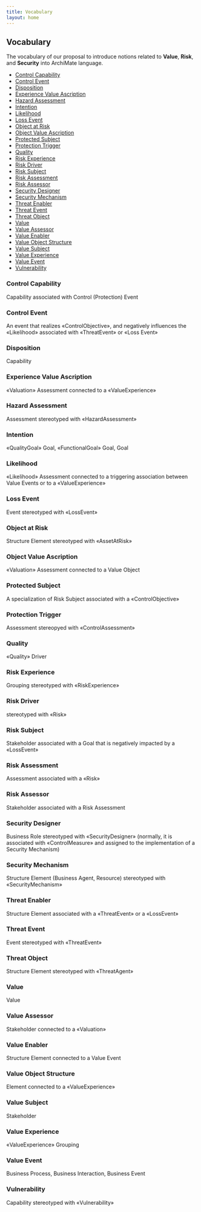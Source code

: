 ```yaml
---
title: Vocabulary
layout: home
---
```


## Vocabulary

The vocabulary of our proposal to introduce notions related to **Value**, **Risk**, and **Security** into ArchiMate language.

<!-- TOC start (generated with https://github.com/derlin/bitdowntoc) -->

- [Control Capability](#control-capability)
- [Control Event](#control-event)
- [Disposition](#disposition)
- [Experience Value Ascription](#experience-value-ascription)
- [Hazard Assessment](#hazard-assessment)
- [Intention](#intention)
- [Likelihood](#likelihood)
- [Loss Event](#loss-event)
- [Object at Risk](#object-at-risk)
- [Object Value Ascription](#object-value-ascription)
- [Protected Subject](#protected-subject)
- [Protection Trigger](#protection-trigger)
- [Quality](#quality)
- [Risk Experience](#risk-experience)
- [Risk Driver](#risk-driver)
- [Risk Subject](#risk-subject)
- [Risk Assessment](#risk-assessment)
- [Risk Assessor](#risk-assessor)
- [Security Designer](#security-designer)
- [Security Mechanism](#security-mechanism)
- [Threat Enabler](#threat-enabler)
- [Threat Event](#threat-event)
- [Threat Object](#threat-object)
- [Value](#value)
- [Value Assessor](#value-assessor)
- [Value Enabler](#value-enabler)
- [Value Object Structure](#value-object-structure)
- [Value Subject](#value-subject)
- [Value Experience](#value-experience)
- [Value Event](#value-event)
- [Vulnerability](#vulnerability)

<!-- TOC end -->

<!-- TOC --><a name="control-capability"></a>
### Control Capability

Capability associated with Control (Protection) Event


<!-- TOC --><a name="control-event"></a>
### Control Event

An event that realizes «ControlObjective», and negatively influences the «Likelihood» associated with «ThreatEvent» or «Loss Event»


<!-- TOC --><a name="disposition"></a>
### Disposition

Capability

<!-- TOC --><a name="experience-value-ascription"></a>
### Experience Value Ascription

«Valuation» Assessment connected to a «ValueExperience»



<!-- TOC --><a name="hazard-assessment"></a>
### Hazard Assessment

Assessment stereotyped with «HazardAssessment»


<!-- TOC --><a name="intention"></a>
### Intention

«QualityGoal» Goal, «FunctionalGoal» Goal, Goal

<!-- TOC --><a name="likelihood"></a>
### Likelihood

«Likelihood» Assessment connected to a triggering association between Value Events or to a «ValueExperience»


<!-- TOC --><a name="loss-event"></a>
### Loss Event

Event stereotyped with «LossEvent»



<!-- TOC --><a name="object-at-risk"></a>
### Object at Risk

Structure Element stereotyped with «AssetAtRisk»

<!-- TOC --><a name="object-value-ascription"></a>
### Object Value Ascription

«Valuation» Assessment connected to a Value Object

<!-- TOC --><a name="protected-subject"></a>
### Protected Subject

A specialization of Risk Subject associated with a «ControlObjective»


<!-- TOC --><a name="protection-trigger"></a>
### Protection Trigger

Assessment stereopyed with «ControlAssessment»


<!-- TOC --><a name="quality"></a>
### Quality

«Quality» Driver

<!-- TOC --><a name="risk-experience"></a>
### Risk Experience

Grouping stereotyped with «RiskExperience»

<!-- TOC --><a name="risk-driver"></a>
### Risk Driver

stereotyped with «Risk»


<!-- TOC --><a name="risk-subject"></a>
### Risk Subject

Stakeholder associated with a Goal that is negatively impacted by a «LossEvent»


<!-- TOC --><a name="risk-assessment"></a>
### Risk Assessment

Assessment associated with a «Risk»


<!-- TOC --><a name="risk-assessor"></a>
### Risk Assessor

Stakeholder associated with a Risk Assessment


<!-- TOC --><a name="security-designer"></a>
### Security Designer

Business Role stereotyped with «SecurityDesigner» (normally, it is associated with «ControlMeasure» and assigned to the implementation of a Security Mechanism)


<!-- TOC --><a name="security-mechanism"></a>
### Security Mechanism

Structure Element (Business Agent, Resource) stereotyped with «SecurityMechanism»


<!-- TOC --><a name="threat-enabler"></a>
### Threat Enabler

Structure Element associated with a «ThreatEvent» or a «LossEvent»



<!-- TOC --><a name="threat-event"></a>
### Threat Event

Event stereotyped with «ThreatEvent»


<!-- TOC --><a name="threat-object"></a>
### Threat Object

 Structure Element stereotyped with «ThreatAgent»



<!-- TOC --><a name="value"></a>
### Value

Value

<!-- TOC --><a name="value-assessor"></a>
### Value Assessor

Stakeholder connected to a «Valuation»

<!-- TOC --><a name="value-enabler"></a>
### Value Enabler

Structure Element connected to a Value Event

<!-- TOC --><a name="value-object-structure"></a>
### Value Object Structure

Element connected to a «ValueExperience»

<!-- TOC --><a name="value-subject"></a>
### Value Subject

Stakeholder

<!-- TOC --><a name="value-experience"></a>
### Value Experience

«ValueExperience» Grouping

<!-- TOC --><a name="value-event"></a>
### Value Event

Business Process, Business Interaction, Business Event

<!-- TOC --><a name="vulnerability"></a>
### Vulnerability

Capability stereotyped with «Vulnerability»

        